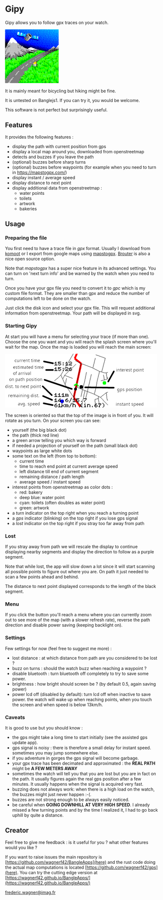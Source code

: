# Gipy

Gipy allows you to follow gpx traces on your watch.

![Screenshot](splash.png)


It is mainly meant for bicycling but hiking might be fine.

It is untested on Banglejs1. If you can try it, you would be welcome.

This software is not perfect but surprisingly useful.

## Features

It provides the following features :

- display the path with current position from gps
- display a local map around you, downloaded from openstreetmap
- detects and buzzes if you leave the path
- (optional) buzzes before sharp turns
- (optional) buzzes before waypoints 
(for example when you need to turn in https://mapstogpx.com/)
- display instant / average speed
- display distance to next point
- display additional data from openstreetmap :
    - water points
    - toilets
    - artwork
    - bakeries

## Usage

### Preparing the file

You first need to have a trace file in *gpx* format.
Usually I download from [komoot](https://www.komoot.com/) or I export
from google maps using [mapstogpx](https://mapstogpx.com/). [Brouter](https://brouter.damsy.net) is
also a nice open source option.

Note that *mapstogpx* has a super nice feature in its advanced settings.
You can turn on 'next turn info' and be warned by the watch when you need to turn.

Once you have your gpx file you need to convert it to *gpc* which is my custom file format.
They are smaller than gpx and reduce the number of computations left to be done on the watch.

Just click the disk icon and select your gpx file.
This will request additional information from openstreetmap.
Your path will be displayed in svg.

### Starting Gipy

At start you will have a menu for selecting your trace (if more than one).
Choose the one you want and you will reach the splash screen where you'll wait for the map.
Once the map is loaded you will reach the main screen:

![Screenshot](legend.png)

The screen is oriented so that the top of the image is in front of you.
It will rotate as you turn.
On your screen you can see:

- yourself (the big black dot)
- the path (thick red line)
- a green arrow telling you which way is forward
- if needed a projection of yourself on the path (small black dot)
- waypoints as large white dots
- some text on the left (from top to bottom):
    * current time
    * time to reach end point at current average speed
    * left distance till end of current segment
    * remaining distance / path length
    * average speed / instant speed
- interest points from openstreetmap as color dots :
    * red: bakery
    * deep blue: water point
    * cyan: toilets (often doubles as water point)
    * green: artwork
- a *turn* indicator on the top right when you reach a turning point
- a *gps* indicator (blinking) on the top right if you lose gps signal
- a *lost* indicator on the top right if you stray too far away from path

### Lost

If you stray away from path we will rescale the display to continue displaying nearby segments and
display the direction to follow as a purple segment.

Note that while lost, the app will slow down a lot since it will start scanning all possible points to figure out where you
are. On path it just needed to scan a few points ahead and behind.

The distance to next point displayed corresponds to the length of the black segment.

### Menu

If you click the button you'll reach a menu where you can currently zoom out to see more of the map
(with a slower refresh rate), reverse the path direction and disable power saving (keeping backlight on).

### Settings

Few settings for now (feel free to suggest me more) :

- lost distance : at which distance from path are you considered to be lost ?
- buzz on turns : should the watch buzz when reaching a waypoint ?
- disable bluetooth : turn bluetooth off completely to try to save some power. 
- brightness : how bright should screen be ? (by default 0.5, again saving power)
- power lcd off (disabled by default): turn lcd off when inactive to save power. the watch will wake up when reaching points,
when you touch the screen and when speed is below 13km/h.

### Caveats

It is good to use but you should know :

- the gps might take a long time to start initially (see the assisted gps update app).
- gps signal is noisy : there is therefore a small delay for instant speed. sometimes you may jump somewhere else.
- if you adventure in gorges the gps signal will become garbage.
- your gpx trace has been decimated and approximated : the **REAL PATH** might be **A FEW METERS AWAY**
- sometimes the watch will tell you that you are lost but you are in fact on the path. It usually figures again
the real gps position after a few minutes. It usually happens when the signal is acquired very fast.
- buzzing does not always work: when there is a high load on the watch, the buzzes might just never happen :-(.
- buzzes are not strong enough to be always easily noticed.
- be careful when **GOING DOWNHILL AT VERY HIGH SPEED**. I already missed a few turning points and by the time I realized it,
I had to go back uphill by quite a distance.

## Creator

Feel free to give me feedback : is it useful for you ? what other features would you like ?

If you want to raise issues the main repository is [https://github.com/wagnerf42/BangleApps](here) and
the rust code doing the actual map computations is located [https://github.com/wagnerf42/gps](here).
You can try the cutting edge version at [https://wagnerf42.github.io/BangleApps/](https://wagnerf42.github.io/BangleApps/)

frederic.wagner@imag.fr
